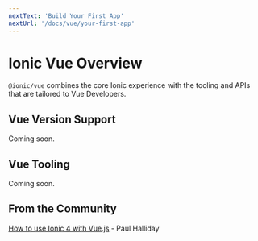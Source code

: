 ```yaml
---
nextText: 'Build Your First App'
nextUrl: '/docs/vue/your-first-app'
---
```


# Ionic Vue Overview

`@ionic/vue` combines the core Ionic experience with the tooling and APIs that are tailored to Vue Developers.

## Vue Version Support

Coming soon.

## Vue Tooling

Coming soon.

## From the Community

[How to use Ionic 4 with Vue.js](https://ionicworkshop.com/posts/ionic-4-vue-js) - Paul Halliday
